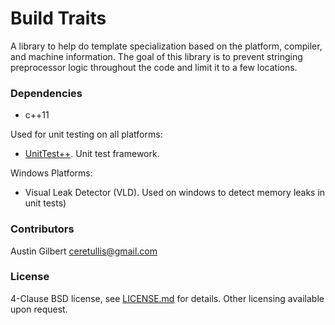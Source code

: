  # Build Traits 

A library to help do template specialization based on the platform, compiler, and machine information. The goal of this library is to prevent stringing preprocessor logic throughout the code and limit it to a few locations.  

### Dependencies 

- c++11

Used for unit testing on all platforms:

- [UnitTest++](https://github.com/unittest-cpp/unittest-cpp). Unit test framework.

Windows Platforms:

- Visual Leak Detector (VLD). Used on windows to detect memory leaks in unit tests)

### Contributors 

Austin Gilbert <ceretullis@gmail.com>

### License

4-Clause BSD license, see [LICENSE.md](LICENSE.md) for details. Other licensing available upon request. 

